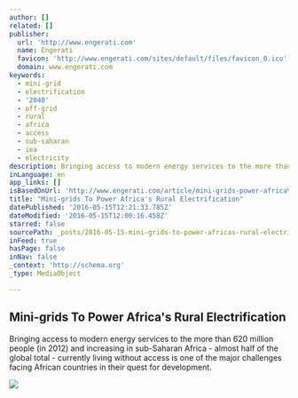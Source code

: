 ```yaml
---
author: []
related: []
publisher:
  url: 'http://www.engerati.com'
  name: Engerati
  favicon: 'http://www.engerati.com/sites/default/files/favicon_0.ico'
  domain: www.engerati.com
keywords:
  - mini-grid
  - electrification
  - '2040'
  - off-grid
  - rural
  - africa
  - access
  - sub-saharan
  - iea
  - electricity
description: Bringing access to modern energy services to the more than 620 million people (in 2012) and increasing in sub-Saharan Africa - almost half of the global total - currently living without access is one of the major challenges facing African countries in their quest for development.
inLanguage: en
app_links: []
isBasedOnUrl: 'http://www.engerati.com/article/mini-grids-power-africa%E2%80%99s-rural-electrification'
title: "Mini-grids To Power Africa's Rural Electrification"
datePublished: '2016-05-15T12:21:33.785Z'
dateModified: '2016-05-15T12:00:16.458Z'
starred: false
sourcePath: _posts/2016-05-15-mini-grids-to-power-africas-rural-electrification.md
inFeed: true
hasPage: false
inNav: false
_context: 'http://schema.org'
_type: MediaObject

---
```

<article style=""><h1>Mini-grids To Power Africa's Rural Electrification</h1><p>Bringing access to modern energy services to the more than 620 million people (in 2012) and increasing in sub-Saharan Africa - almost half of the global total - currently living without access is one of the major challenges facing African countries in their quest for development.</p><img src="http://www.engerati.com/sites/default/files/styles/blog_image/public/Afr.jpg?itok=WLMxRTu0" /></article>